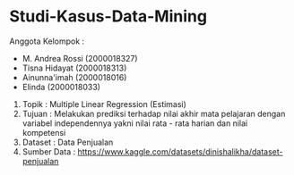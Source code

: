 # Studi-Kasus-Data-Mining

Anggota Kelompok :
- M. Andrea Rossi (2000018327)
- Tisna Hidayat (2000018313)
- Ainunna'imah (2000018016)
- Elinda (2000018033)

1. Topik : Multiple Linear Regression (Estimasi)
2. Tujuan : Melakukan prediksi terhadap nilai akhir mata pelajaran dengan variabel independennya yakni nilai rata - rata harian dan nilai kompetensi
3. Dataset : Data Penjualan
4. Sumber Data : https://www.kaggle.com/datasets/dinishalikha/dataset-penjualan

